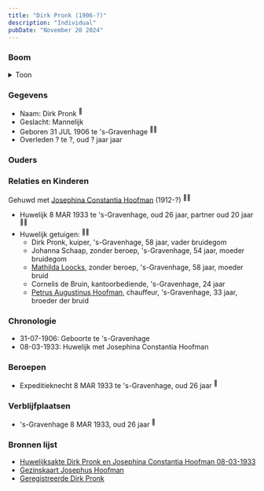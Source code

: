 ```yaml
---
title: "Dirk Pronk (1906-?)"
description: "Individual"
pubDate: "November 20 2024"
---
```


### Boom
<details><summary>Toon</summary>

![test](https://www.plantuml.com/plantuml/svg/dTBVQy8m40Vmz_mLXpxu9BIMEIV5drCtsK36V9QqETlGD2cvE2dY_xvCo_Hf3tiBT_bUFXoPaEFM7Kh5g92wufQNaF2qoAmvQ34tobXmbcloBTIEvL8WfDAc2gzdB2jNGubbWfQk9N9eqRYwGdOtDLMS24uC06R62hIVkKmBZKHnN7AfHoE8s9cn3cmkJn5ZrqZhMTe2DjReeWMSu3K8Ui4Z_ARQYsZvi9pvqQUzH2NE40yJdjIxn3YdSEZdXh3Ula7u5FIXGzsLvL-eSvxXNOAAWr8xhiKkjOOeCLxcesCO_w0QoTeGLhdK7EP6-yrf9pcy6BClkRxPUW3jvMmHBQ8_JE40fjkLDuMz_vaQKZmyeX1IPxunWFVfXnyPHHVCCWY2_W3QIcQvgr4fS_IWCsiMsEqsDrYZlXNO1BNmd-8R)
</details>

### Gegevens
- Naam: Dirk Pronk <sup><a href="../s00348/" style="text-decoration:none" title="Huwelijksakte Dirk Pronk en Josephina Constantia Hoofman  08-03-1933">:link:</a></sup>
- Geslacht: Mannelijk
- Geboren 31 JUL 1906 te 's-Gravenhage <sup><a href="../s00348/" style="text-decoration:none" title="Huwelijksakte Dirk Pronk en Josephina Constantia Hoofman  08-03-1933">:link:</a><a href="../s00353/" style="text-decoration:none" title="Geregistreerde Dirk Pronk ">:link:</a></sup>
- Overleden ? te ?, oud ? jaar jaar 

### Ouders

### Relaties en Kinderen

Gehuwd met [Josephina Constantia Hoofman](../i00202/) (1912-?) <sup><a href="../s00348/" style="text-decoration:none" title="Huwelijksakte Dirk Pronk en Josephina Constantia Hoofman  08-03-1933">:link:</a><a href="../s00350/" style="text-decoration:none" title="Gezinskaart Josephus Hoofman">:link:</a></sup>
- Huwelijk 8 MAR 1933 te 's-Gravenhage, oud 26 jaar, partner oud 20 jaar <sup><a href="../s00348/" style="text-decoration:none" title="Huwelijksakte Dirk Pronk en Josephina Constantia Hoofman  08-03-1933">:link:</a><a href="../s00350/" style="text-decoration:none" title="Gezinskaart Josephus Hoofman">:link:</a></sup>
- Huwelijk getuigen:  <sup><a href="../s00348/" style="text-decoration:none" title="Huwelijksakte Dirk Pronk en Josephina Constantia Hoofman  08-03-1933">:link:</a><a href="../s00350/" style="text-decoration:none" title="Gezinskaart Josephus Hoofman">:link:</a></sup>
  - Dirk Pronk, kuiper, \'s-Gravenhage, 58 jaar, vader bruidegom
  - Johanna Schaap, zonder beroep, \'s-Gravenhage, 54 jaar, moeder bruidegom
  - [Mathilda Loocks](../i00194/), zonder beroep, \'s-Gravenhage, 58 jaar, moeder bruid
  - Cornelis de Bruin, kantoorbediende, \'s-Gravenhage, 24 jaar
  - [Petrus Augustinus Hoofman](../i00195/), chauffeur, \'s-Gravenhage, 33 jaar, broeder der bruid

### Chronologie
- 31-07-1906: Geboorte te 's-Gravenhage
- 08-03-1933: Huwelijk met Josephina Constantia Hoofman

### Beroepen
- Expeditieknecht 8 MAR 1933 te 's-Gravenhage, oud 26 jaar <sup><a href="../s00348/" style="text-decoration:none" title="Huwelijksakte Dirk Pronk en Josephina Constantia Hoofman  08-03-1933">:link:</a></sup>

### Verblijfplaatsen
- 's-Gravenhage  8 MAR 1933, oud 26 jaar  <sup><a href="../s00348/" style="text-decoration:none" title="Huwelijksakte Dirk Pronk en Josephina Constantia Hoofman  08-03-1933">:link:</a></sup>

### Bronnen lijst
- [Huwelijksakte Dirk Pronk en Josephina Constantia Hoofman  08-03-1933](../s00348/)
- [Gezinskaart Josephus Hoofman](../s00350/)
- [Geregistreerde Dirk Pronk ](../s00353/)